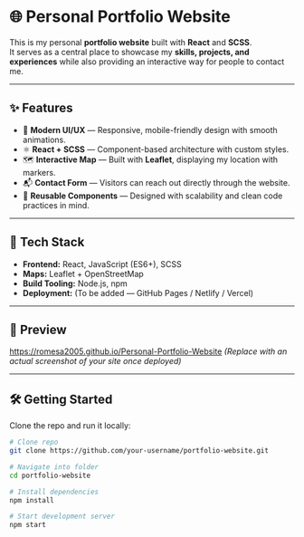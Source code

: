 # 🌐 Personal Portfolio Website

This is my personal **portfolio website** built with **React** and **SCSS**.  
It serves as a central place to showcase my **skills, projects, and experiences** while also providing an interactive way for people to contact me.

---

## ✨ Features
- 🎨 **Modern UI/UX** — Responsive, mobile-friendly design with smooth animations.  
- ⚛️ **React + SCSS** — Component-based architecture with custom styles.  
- 🗺️ **Interactive Map** — Built with **Leaflet**, displaying my location with markers.  
- 📬 **Contact Form** — Visitors can reach out directly through the website.  
- 🔄 **Reusable Components** — Designed with scalability and clean code practices in mind.

---

## 🚀 Tech Stack
- **Frontend:** React, JavaScript (ES6+), SCSS  
- **Maps:** Leaflet + OpenStreetMap  
- **Build Tooling:** Node.js, npm  
- **Deployment:** (To be added — GitHub Pages / Netlify / Vercel)  

---

## 📸 Preview
https://romesa2005.github.io/Personal-Portfolio-Website 
*(Replace with an actual screenshot of your site once deployed)*

---

## 🛠️ Getting Started

Clone the repo and run it locally:

```bash
# Clone repo
git clone https://github.com/your-username/portfolio-website.git

# Navigate into folder
cd portfolio-website

# Install dependencies
npm install

# Start development server
npm start
